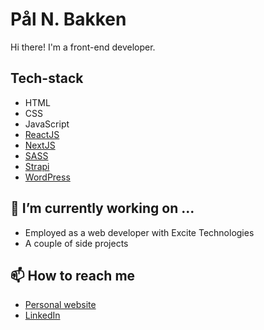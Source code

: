 # Pål N. Bakken

Hi there! I'm a front-end developer. 


## Tech-stack

- HTML
- CSS
- JavaScript
- [ReactJS](https://reactjs.org)
- [NextJS](https://nextjs.org)
- [SASS](https://sass-lang.com/)
- [Strapi](https://strapi.io)
- [WordPress](https://wordpress.com)

## 🔭 I’m currently working on ...

- Employed as a web developer with Excite Technologies
- A couple of side projects

## 📫 How to reach me

- [Personal website](https://pnbakken.com)
- [LinkedIn](https://www.linkedin.com/in/p%C3%A5l-bakken-0b2295204/)

<!--
**pnbakken/pnbakken** is a ✨ _special_ ✨ repository because its `README.md` (this file) appears on your GitHub profile.

Here are some ideas to get you started:

- 🔭 I’m currently working on ...
- 🌱 I’m currently learning ...
- 👯 I’m looking to collaborate on ...
- 🤔 I’m looking for help with ...
- 💬 Ask me about ...
- 📫 How to reach mw
- 😄 Pronouns: ...
- ⚡ Fun fact: ...
-->

